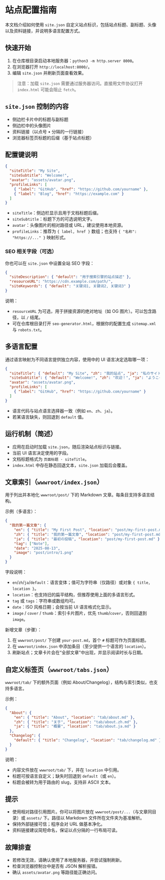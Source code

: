 # 站点配置指南

本文档介绍如何使用 `site.json` 自定义站点标识，包括站点标题、副标题、头像以及资料链接，并说明多语言配置方式。

## 快速开始

1. 在仓库根目录启动本地服务器：`python3 -m http.server 8000`。
2. 在浏览器打开 `http://localhost:8000/`。
3. 编辑 `site.json` 并刷新页面查看效果。

> 注意：加载 `site.json` 需要通过服务器访问。直接用文件协议打开 `index.html` 可能会阻止 `fetch`。

## `site.json` 控制的内容

- 侧边栏卡片中的标题与副标题
- 侧边栏中的头像图片
- 资料链接（以点号 • 分隔的一行链接）
- 浏览器标签页标题的后缀（基于站点标题）

## 配置键说明

```json
{
  "siteTitle": "My Site",
  "siteSubtitle": "Welcome!",
  "avatar": "assets/avatar.png",
  "profileLinks": [
    { "label": "GitHub", "href": "https://github.com/yourname" },
    { "label": "Blog", "href": "https://example.com" }
  ]
}
```

- `siteTitle`：侧边栏显示且用于文档标题后缀。
- `siteSubtitle`：标题下方的可选说明文字。
- `avatar`：头像图片的相对路径或 URL，建议使用本地资源。
- `profileLinks`：推荐为 `{ label, href }` 数组；也支持 `{ "名称": "https://..." }` 映射形式。

### SEO 相关字段（可选）
你也可以在 `site.json` 中设置全站 SEO 字段：

```json
{
  "siteDescription": { "default": "用于搜索引擎的站点描述" },
  "resourceURL": "https://cdn.example.com/path/",
  "siteKeywords": { "default": "关键词1, 关键词2, 关键词3" }
}
```

说明：
- `resourceURL` 为可选，用于拼接资源的绝对地址（如 OG 图片）。可以包含路径，以 `/` 结尾。
- 可在仓库根目录打开 `seo-generator.html`，根据你的配置生成 `sitemap.xml` 与 `robots.txt`。

## 多语言配置

通过语言映射为不同语言提供独立内容，使用中的 UI 语言决定选取哪一项：

```json
{
  "siteTitle": { "default": "My Site", "zh": "我的站点", "ja": "私のサイト" },
  "siteSubtitle": { "default": "Welcome!", "zh": "欢迎！", "ja": "ようこそ！" },
  "avatar": "assets/avatar.png",
  "profileLinks": [
    { "label": "GitHub", "href": "https://github.com/yourname" }
  ]
}
```

- 语言代码与站点语言选择器一致（例如 `en`、`zh`、`ja`）。
- 若某语言缺失，则回退到 `default` 值。

## 运行机制（简述）

- 应用在启动时加载 `site.json`，随后渲染站点标识与链接。
- 当前 UI 语言决定使用的字段。
- 文档标题格式为 `页面标题 · siteTitle`。
- `index.html` 中存在静态回退文本，`site.json` 加载后会覆盖。

## 文章索引（`wwwroot/index.json`）

用于列出并本地化 `wwwroot/post/` 下的 Markdown 文章。每条目支持多语言结构。

示例（多语言）：

```json
{
  "我的第一篇文章": {
    "en": { "title": "My First Post", "location": "post/my-first-post.md" },
    "zh": { "title": "我的第一篇文章", "location": "post/my-first-post.md" },
    "ja": { "title": "最初の投稿", "location": "post/my-first-post.md" },
    "tag": ["Note"],
    "date": "2025-08-13",
    "image": "post/intro/1.png"
  }
}
```

字段说明：
- `en`/`zh`/`ja`/`default`：语言变体；值可为字符串（仅路径）或对象 `{ title, location }`。
- `location`：也支持旧的扁平结构，但推荐使用上面的多语言形式。
- `tag` 或 `tags`：字符串或数组均可。
- `date`：ISO 风格日期；会按当前 UI 语言格式化显示。
- `image` / `cover` / `thumb`：索引卡片图片，优先 `thumb`/`cover`，否则回退到 `image`。

新增文章（步骤）：
1. 在 `wwwroot/post/` 下创建 `your-post.md`，首个 `#` 标题可作为页面标题。
2. 在 `wwwroot/index.json` 中添加条目（至少提供一个语言的 `location`）。
3. 刷新站点；文章卡片会在“全部文章”中出现，并显示阅读时长与日期。

## 自定义标签页（`wwwroot/tabs.json`）

`wwwroot/tab/` 下的额外页面（例如 About/Changelog），结构与索引类似，也支持多语言。

示例：

```json
{
  "About": {
    "en": { "title": "About", "location": "tab/about.md" },
    "zh": { "title": "关于", "location": "tab/about.zh.md" },
    "ja": { "title": "概要", "location": "tab/about.ja.md" }
  },
  "Changelog": {
    "default": { "title": "Changelog", "location": "tab/changelog.md" }
  }
}
```

说明：
- 内容文件放在 `wwwroot/tab/` 下，并在 `location` 中引用。
- 标题可按语言自定义；缺失时回退到 `default`（或 `en`）。
- 标题会被转为用于路由的 slug，支持非 ASCII 文本。

## 提示

- 使用相对路径引用图片。你可以将图片放在 `wwwroot/post/...`（与文章同目录）或 `assets/` 下。路径以 Markdown 文件所在文件夹为基准解析。
- 保持外部链接可信；程序会对 URL 做基本净化。
- 资料链接建议简短命名，保证以点分隔的一行布局可读。

## 故障排查

- 若修改无效，请确认使用了本地服务器，并尝试强制刷新。
- 检查浏览器控制台中是否有 JSON 解析报错。
- 确认 `assets/avatar.png` 等路径能正确访问。
